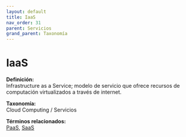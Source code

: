 ```yaml
---
layout: default
title: IaaS
nav_order: 31
parent: Servicios
grand_parent: Taxonomía
---
```


# IaaS

**Definición:**  
Infrastructure as a Service; modelo de servicio que ofrece recursos de computación virtualizados a través de internet.

**Taxonomía:**  
Cloud Computing / Servicios

**Términos relacionados:**  
[PaaS](https://maleniski.github.io/diccionario-angl-tec-mx/docs/taxonomia/cloud-computing-/-servicios/paas.html), [SaaS](https://maleniski.github.io/diccionario-angl-tec-mx/docs/taxonomia/cloud-computing-/-servicios/saas.html)
